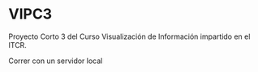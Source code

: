 # VIPC3
Proyecto Corto 3 del Curso Visualización de Información impartido en el ITCR.

Correr con un servidor local
